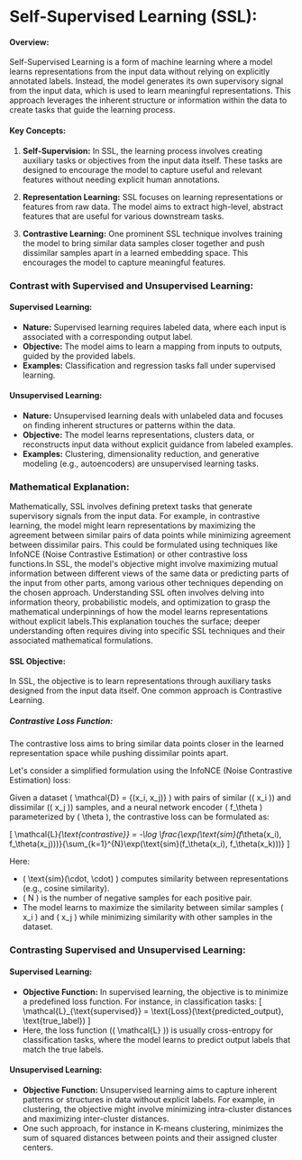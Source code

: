 

# Self-Supervised Learning (SSL):

#### Overview:
Self-Supervised Learning is a form of machine learning where a model learns representations from the input data without relying on explicitly annotated labels. Instead, the model generates its own supervisory signal from the input data, which is used to learn meaningful representations. This approach leverages the inherent structure or information within the data to create tasks that guide the learning process.

#### Key Concepts:

1. **Self-Supervision:** In SSL, the learning process involves creating auxiliary tasks or objectives from the input data itself. These tasks are designed to encourage the model to capture useful and relevant features without needing explicit human annotations.

2. **Representation Learning:** SSL focuses on learning representations or features from raw data. The model aims to extract high-level, abstract features that are useful for various downstream tasks.

3. **Contrastive Learning:** One prominent SSL technique involves training the model to bring similar data samples closer together and push dissimilar samples apart in a learned embedding space. This encourages the model to capture meaningful features.

### Contrast with Supervised and Unsupervised Learning:

#### Supervised Learning:
- **Nature:** Supervised learning requires labeled data, where each input is associated with a corresponding output label.
- **Objective:** The model aims to learn a mapping from inputs to outputs, guided by the provided labels.
- **Examples:** Classification and regression tasks fall under supervised learning.

#### Unsupervised Learning:
- **Nature:** Unsupervised learning deals with unlabeled data and focuses on finding inherent structures or patterns within the data.
- **Objective:** The model learns representations, clusters data, or reconstructs input data without explicit guidance from labeled examples.
- **Examples:** Clustering, dimensionality reduction, and generative modeling (e.g., autoencoders) are unsupervised learning tasks.

### Mathematical Explanation:

Mathematically, SSL involves defining pretext tasks that generate supervisory signals from the input data. For example, in contrastive learning, the model might learn representations by maximizing the agreement between similar pairs of data points while minimizing agreement between dissimilar pairs. This could be formulated using techniques like InfoNCE (Noise Contrastive Estimation) or other contrastive loss functions.In SSL, the model's objective might involve maximizing mutual information between different views of the same data or predicting parts of the input from other parts, among various other techniques depending on the chosen approach.
Understanding SSL often involves delving into information theory, probabilistic models, and optimization to grasp the mathematical underpinnings of how the model learns representations without explicit labels.This explanation touches the surface; deeper understanding often requires diving into specific SSL techniques and their associated mathematical formulations.



#### SSL Objective:
In SSL, the objective is to learn representations through auxiliary tasks designed from the input data itself. One common approach is Contrastive Learning.

##### Contrastive Loss Function:
The contrastive loss aims to bring similar data points closer in the learned representation space while pushing dissimilar points apart.

Let's consider a simplified formulation using the InfoNCE (Noise Contrastive Estimation) loss:

Given a dataset \( \mathcal{D} = \{(x_i, x_j)\} \) with pairs of similar (\( x_i \)) and dissimilar (\( x_j \)) samples, and a neural network encoder \( f_\theta \) parameterized by \( \theta \), the contrastive loss can be formulated as:

\[ \mathcal{L}_{\text{contrastive}} = -\log \frac{\exp(\text{sim}(f_\theta(x_i), f_\theta(x_j)))}{\sum_{k=1}^{N}\exp(\text{sim}(f_\theta(x_i), f_\theta(x_k)))} \]

Here:
- \( \text{sim}(\cdot, \cdot) \) computes similarity between representations (e.g., cosine similarity).
- \( N \) is the number of negative samples for each positive pair.
- The model learns to maximize the similarity between similar samples \( x_i \) and \( x_j \) while minimizing similarity with other samples in the dataset.

### Contrasting Supervised and Unsupervised Learning:

#### Supervised Learning:
- **Objective Function:** In supervised learning, the objective is to minimize a predefined loss function. For instance, in classification tasks:
   \[ \mathcal{L}_{\text{supervised}} = \text{Loss}(\text{predicted\_output}, \text{true\_label}) \]
- Here, the loss function (\( \mathcal{L} \)) is usually cross-entropy for classification tasks, where the model learns to predict output labels that match the true labels.

#### Unsupervised Learning:
- **Objective Function:** Unsupervised learning aims to capture inherent patterns or structures in data without explicit labels. For example, in clustering, the objective might involve minimizing intra-cluster distances and maximizing inter-cluster distances.
- One such approach, for instance in K-means clustering, minimizes the sum of squared distances between points and their assigned cluster centers.

